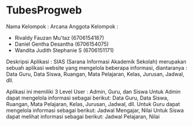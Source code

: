 # TubesProgweb
Nama Kelompok : Arcana
Anggota Kelompok :
- Rivaldy Fauzan Mu'taz (6706154187)
- Daniel Gentha Desantha (6706154075)
- Wandita Judith Stephanie S (6706151171)

Deskripsi Aplikasi :
SIAS (Sarana Informasi Akademik Sekolah) merupakan sebuah aplikasi website yang mengelola beberapa informasi, diantaranya : 
Data Guru, Data Siswa, Ruangan, Mata Pelajaran, Kelas, Jurusan, Jadwal, dll.

Aplikasi ini memiliki 3 Level User : Admin, Guru, dan Siswa
Untuk Admin dapat mengelola informasi sebagai berikut:
Data Guru, Data Siswa, Ruangan, Mata Pelajaran, Kelas, Jurusan, Jadwal, dll.
Untuk Guru dapat mengelola informasi sebagai berikut:
Jadwal Mengajar, Nilai
Untuk Siswa dapat melihat informasi sebagai berikut:
Jadwal Pelajaran, Nilai

